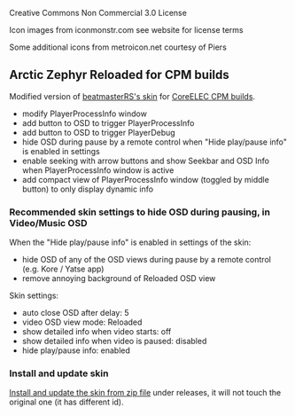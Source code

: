 Creative Commons Non Commercial 3.0 License

Icon images from iconmonstr.com see website for license terms

Some additional icons from metroicon.net courtesy of Piers

## Arctic Zephyr Reloaded for CPM builds

Modified version of [beatmasterRS's skin](https://github.com/beatmasterRS/skin.arctic.zephyr.mod) for [CoreELEC CPM builds](https://github.com/cpm-code/xbmc).
- modify PlayerProcessInfo window
- add button to OSD to trigger PlayerProcessInfo
- add button to OSD to trigger PlayerDebug
- hide OSD during pause by a remote control when "Hide play/pause info" is enabled in settings
- enable seeking with arrow buttons and show Seekbar and OSD Info when PlayerProcessInfo window is active
- add compact view of PlayerProcessInfo window (toggled by middle button) to only display dynamic info

### Recommended skin settings to hide OSD during pausing, in Video/Music OSD

When the "Hide play/pause info" is enabled in settings of the skin:

- hide OSD of any of the OSD views during pause by a remote control (e.g. Kore / Yatse app)
- remove annoying background of Reloaded OSD view

Skin settings:

- auto close OSD after delay: 5
- video OSD view mode: Reloaded
- show detailed info when video starts: off
- show detailed info when video is paused: disabled
- hide play/pause info: enabled

### Install and update skin

[Install and update the skin from zip file](https://kodi.wiki/view/Add-on_manager#How_to_install_from_a_ZIP_file) under releases, it will not touch the original one (it has different id).

